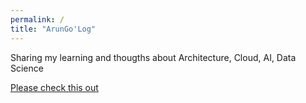 ```yaml
---
permalink: /
title: "ArunGo'Log"
---
```


Sharing my learning and thougths about Architecture, Cloud, AI, Data Science

[Please check this out](/year-archive/)
